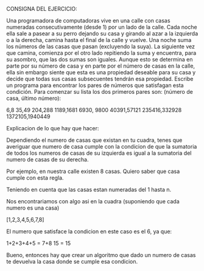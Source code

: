 CONSIGNA DEL EJERCICIO:

Una programadora de computadoras vive en una calle con casas numeradas consecutivamente (desde 1) por un lado de la calle. Cada noche ella sale a pasear a su perro dejando su casa y girando al azar a la izquierda o a la derecha, camina hasta el final de la calle y vuelve. Una noche suma los números de las casas que pasan (excluyendo la suya). La siguiente vez que camina, comienza por el otro lado repitiendo la suma y encuentra, para su asombro, que las dos sumas son iguales. Aunque esto se determina en parte por su número de casa y en parte por el número de casas en la calle, ella sin embargo siente que esta es una propiedad deseable para su casa y decide que todas sus casas subsecuentes tendrán esa propiedad. 
Escribe un programa para encontrar los pares de números que satisfagan esta condición. Para comenzar su lista los dos primeros pares son: (número de casa, último número):

6,8
35,49
204,288
1189,1681
6930, 9800
40391,57121
235416,332928
1372105,1940449


Explicacion de lo que hay que hacer:

Dependiendo el numero de casas que existan en tu cuadra, tenes que averiguar que numero de casa cumple con la condicion de que la sumatoria de todos los numeros de casas de su izquierda es igual a la sumatoria del numero de casas de su derecha.

Por ejemplo, en nuestra calle existen 8 casas. Quiero saber que casa cumple con esta regla.

Teniendo en cuenta que las casas estan numeradas del 1 hasta n.

Nos encontrariamos con algo asi en la cuadra (suponiendo que cada numero es una casa)

[1,2,3,4,5,6,7,8]

El numero que satisface la condicion en este caso es el 6, ya que:

1+2+3+4+5 = 7+8
15 = 15

Bueno, entonces hay que crear un algoritmo que dado un numero de casas te devuelva la casa donde se cumple esa condicion.